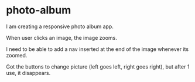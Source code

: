# photo-album

I am creating a responsive photo album app.

When user clicks an image, the image zooms.

I need to be able to add a nav inserted at the end of the image whenever its zoomed.

Got the buttons to change picture (left goes left, right goes right), but after 1 use, it disappears.
